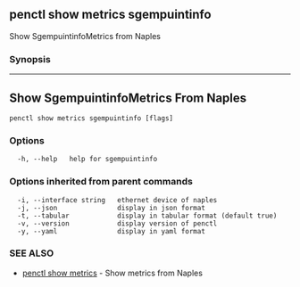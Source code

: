 ## penctl show metrics sgempuintinfo

Show SgempuintinfoMetrics from Naples

### Synopsis



---------------------------------
 Show SgempuintinfoMetrics From Naples 
---------------------------------


```
penctl show metrics sgempuintinfo [flags]
```

### Options

```
  -h, --help   help for sgempuintinfo
```

### Options inherited from parent commands

```
  -i, --interface string   ethernet device of naples
  -j, --json               display in json format
  -t, --tabular            display in tabular format (default true)
  -v, --version            display version of penctl
  -y, --yaml               display in yaml format
```

### SEE ALSO
* [penctl show metrics](penctl_show_metrics.md)	 - Show metrics from Naples

